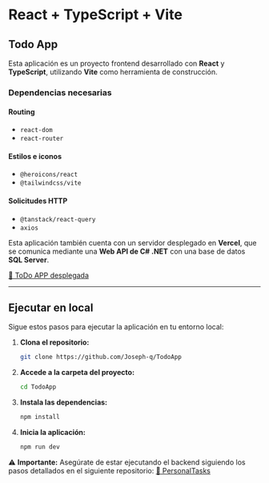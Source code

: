 # React + TypeScript + Vite

## Todo App

Esta aplicación es un proyecto frontend desarrollado con **React** y **TypeScript**, utilizando **Vite** como herramienta de construcción.

### Dependencias necesarias

#### Routing
- `react-dom`
- `react-router`

#### Estilos e iconos
- `@heroicons/react`
- `@tailwindcss/vite`

#### Solicitudes HTTP
- `@tanstack/react-query`
- `axios`

Esta aplicación también cuenta con un servidor desplegado en **Vercel**, que se comunica mediante una **Web API de C# .NET** con una base de datos **SQL Server**.

[🔗 ToDo APP desplegada](https://todo-app-seven-pink-62.vercel.app/)

---

## Ejecutar en local

Sigue estos pasos para ejecutar la aplicación en tu entorno local:

1. **Clona el repositorio:**
   ```sh
   git clone https://github.com/Joseph-q/TodoApp
   ```
2. **Accede a la carpeta del proyecto:**
   ```sh
   cd TodoApp
   ```
3. **Instala las dependencias:**
   ```sh
   npm install
   ```
4. **Inicia la aplicación:**
   ```sh
   npm run dev
   ```

⚠ **Importante:** Asegúrate de estar ejecutando el backend siguiendo los pasos detallados en el siguiente repositorio:
[🔗 PersonalTasks](https://github.com/Joseph-q/PersonalTasks)

